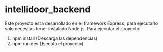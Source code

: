 # intellidoor_backend

Este proyecto esta desarrollado en el framework Express, para ejecutarlo solo necesitas tener instalado Node.js.
Para ejecutar el proyecto:

1. npm install (Descarga las dependencias)
2. npm run dev (Ejecuta el proyecto)
